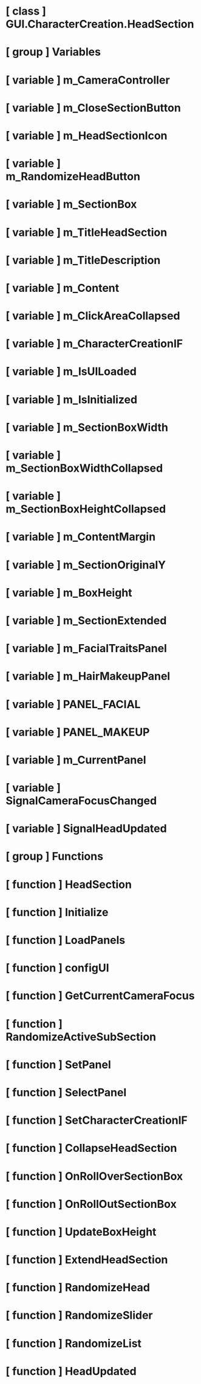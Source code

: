 # [ class ] GUI.CharacterCreation.HeadSection

# [ group ] Variables

# [ variable ] m_CameraController

# [ variable ] m_CloseSectionButton

# [ variable ] m_HeadSectionIcon

# [ variable ] m_RandomizeHeadButton

# [ variable ] m_SectionBox

# [ variable ] m_TitleHeadSection

# [ variable ] m_TitleDescription

# [ variable ] m_Content

# [ variable ] m_ClickAreaCollapsed

# [ variable ] m_CharacterCreationIF

# [ variable ] m_IsUILoaded

# [ variable ] m_IsInitialized

# [ variable ] m_SectionBoxWidth

# [ variable ] m_SectionBoxWidthCollapsed

# [ variable ] m_SectionBoxHeightCollapsed

# [ variable ] m_ContentMargin

# [ variable ] m_SectionOriginalY

# [ variable ] m_BoxHeight

# [ variable ] m_SectionExtended

# [ variable ] m_FacialTraitsPanel

# [ variable ] m_HairMakeupPanel

# [ variable ] PANEL_FACIAL

# [ variable ] PANEL_MAKEUP

# [ variable ] m_CurrentPanel

# [ variable ] SignalCameraFocusChanged

# [ variable ] SignalHeadUpdated

# [ group ] Functions

# [ function ] HeadSection

# [ function ] Initialize

# [ function ] LoadPanels

# [ function ] configUI

# [ function ] GetCurrentCameraFocus

# [ function ] RandomizeActiveSubSection

# [ function ] SetPanel

# [ function ] SelectPanel

# [ function ] SetCharacterCreationIF

# [ function ] CollapseHeadSection

# [ function ] OnRollOverSectionBox

# [ function ] OnRollOutSectionBox

# [ function ] UpdateBoxHeight

# [ function ] ExtendHeadSection

# [ function ] RandomizeHead

# [ function ] RandomizeSlider

# [ function ] RandomizeList

# [ function ] HeadUpdated

